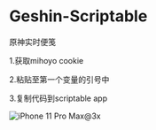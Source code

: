 # Geshin-Scriptable
原神实时便笺

1.获取mihoyo cookie

2.粘贴至第一个变量的引号中

3.复制代码到scriptable app

![iPhone 11 Pro Max@3x](https://user-images.githubusercontent.com/9876349/182064890-0c21a06e-6b9e-479e-9ec6-232869123ecd.png)
